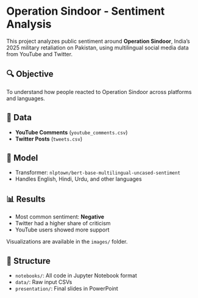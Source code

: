 # Operation Sindoor - Sentiment Analysis

This project analyzes public sentiment around **Operation Sindoor**, India’s 2025 military retaliation on Pakistan, using multilingual social media data from YouTube and Twitter.

## 🔍 Objective

To understand how people reacted to Operation Sindoor across platforms and languages.

## 📂 Data

- **YouTube Comments** (`youtube_comments.csv`)
- **Twitter Posts** (`tweets.csv`)

## 🧠 Model

- Transformer: `nlptown/bert-base-multilingual-uncased-sentiment`
- Handles English, Hindi, Urdu, and other languages

## 📊 Results

- Most common sentiment: **Negative**
- Twitter had a higher share of criticism
- YouTube users showed more support

Visualizations are available in the `images/` folder.

## 📁 Structure

- `notebooks/`: All code in Jupyter Notebook format
- `data/`: Raw input CSVs
- `presentation/`: Final slides in PowerPoint

